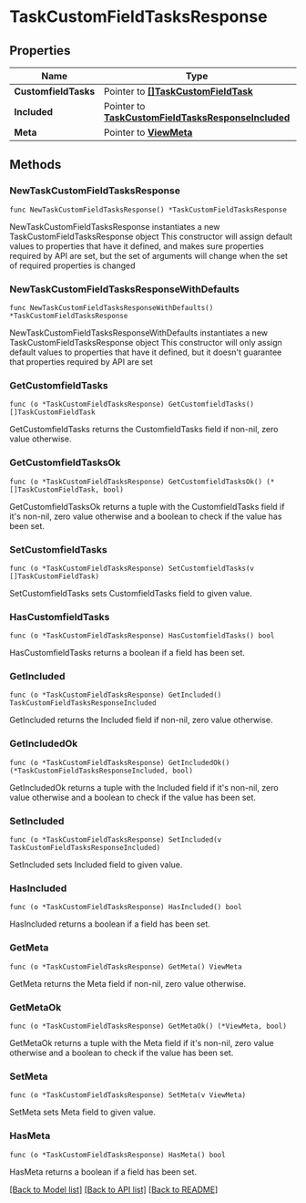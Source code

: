 # TaskCustomFieldTasksResponse

## Properties

Name | Type | Description | Notes
------------ | ------------- | ------------- | -------------
**CustomfieldTasks** | Pointer to [**[]TaskCustomFieldTask**](TaskCustomFieldTask.md) |  | [optional] 
**Included** | Pointer to [**TaskCustomFieldTasksResponseIncluded**](TaskCustomFieldTasksResponseIncluded.md) |  | [optional] 
**Meta** | Pointer to [**ViewMeta**](ViewMeta.md) |  | [optional] 

## Methods

### NewTaskCustomFieldTasksResponse

`func NewTaskCustomFieldTasksResponse() *TaskCustomFieldTasksResponse`

NewTaskCustomFieldTasksResponse instantiates a new TaskCustomFieldTasksResponse object
This constructor will assign default values to properties that have it defined,
and makes sure properties required by API are set, but the set of arguments
will change when the set of required properties is changed

### NewTaskCustomFieldTasksResponseWithDefaults

`func NewTaskCustomFieldTasksResponseWithDefaults() *TaskCustomFieldTasksResponse`

NewTaskCustomFieldTasksResponseWithDefaults instantiates a new TaskCustomFieldTasksResponse object
This constructor will only assign default values to properties that have it defined,
but it doesn't guarantee that properties required by API are set

### GetCustomfieldTasks

`func (o *TaskCustomFieldTasksResponse) GetCustomfieldTasks() []TaskCustomFieldTask`

GetCustomfieldTasks returns the CustomfieldTasks field if non-nil, zero value otherwise.

### GetCustomfieldTasksOk

`func (o *TaskCustomFieldTasksResponse) GetCustomfieldTasksOk() (*[]TaskCustomFieldTask, bool)`

GetCustomfieldTasksOk returns a tuple with the CustomfieldTasks field if it's non-nil, zero value otherwise
and a boolean to check if the value has been set.

### SetCustomfieldTasks

`func (o *TaskCustomFieldTasksResponse) SetCustomfieldTasks(v []TaskCustomFieldTask)`

SetCustomfieldTasks sets CustomfieldTasks field to given value.

### HasCustomfieldTasks

`func (o *TaskCustomFieldTasksResponse) HasCustomfieldTasks() bool`

HasCustomfieldTasks returns a boolean if a field has been set.

### GetIncluded

`func (o *TaskCustomFieldTasksResponse) GetIncluded() TaskCustomFieldTasksResponseIncluded`

GetIncluded returns the Included field if non-nil, zero value otherwise.

### GetIncludedOk

`func (o *TaskCustomFieldTasksResponse) GetIncludedOk() (*TaskCustomFieldTasksResponseIncluded, bool)`

GetIncludedOk returns a tuple with the Included field if it's non-nil, zero value otherwise
and a boolean to check if the value has been set.

### SetIncluded

`func (o *TaskCustomFieldTasksResponse) SetIncluded(v TaskCustomFieldTasksResponseIncluded)`

SetIncluded sets Included field to given value.

### HasIncluded

`func (o *TaskCustomFieldTasksResponse) HasIncluded() bool`

HasIncluded returns a boolean if a field has been set.

### GetMeta

`func (o *TaskCustomFieldTasksResponse) GetMeta() ViewMeta`

GetMeta returns the Meta field if non-nil, zero value otherwise.

### GetMetaOk

`func (o *TaskCustomFieldTasksResponse) GetMetaOk() (*ViewMeta, bool)`

GetMetaOk returns a tuple with the Meta field if it's non-nil, zero value otherwise
and a boolean to check if the value has been set.

### SetMeta

`func (o *TaskCustomFieldTasksResponse) SetMeta(v ViewMeta)`

SetMeta sets Meta field to given value.

### HasMeta

`func (o *TaskCustomFieldTasksResponse) HasMeta() bool`

HasMeta returns a boolean if a field has been set.


[[Back to Model list]](../README.md#documentation-for-models) [[Back to API list]](../README.md#documentation-for-api-endpoints) [[Back to README]](../README.md)


